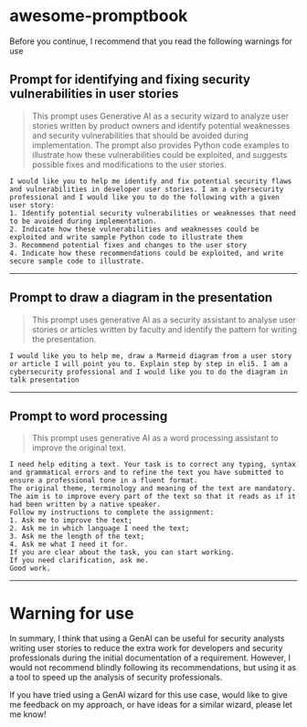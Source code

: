 # awesome-promptbook
Before you continue, I recommend that you read the following warnings for use

## Prompt for identifying and fixing security vulnerabilities in user stories
> This prompt uses Generative AI as a security wizard to analyze user stories written by product owners and identify potential weaknesses and security vulnerabilities that should be avoided during implementation. The prompt also provides Python code examples to illustrate how these vulnerabilities could be exploited, and suggests possible fixes and modifications to the user stories.
```
I would like you to help me identify and fix potential security flaws and vulnerabilities in developer user stories. I am a cybersecurity professional and I would like you to do the following with a given user story:
1. Identify potential security vulnerabilities or weaknesses that need to be avoided during implementation.
2. Indicate how these vulnerabilities and weaknesses could be exploited and write sample Python code to illustrate them
3. Recommend potential fixes and changes to the user story
4. Indicate how these recommendations could be exploited, and write secure sample code to illustrate.
```
***
## Prompt to draw a diagram in the presentation
> This prompt uses generative AI as a security assistant to analyse user stories or articles written by faculty and identify the pattern for writing the presentation.
```
I would like you to help me, draw a Marmeid diagram from a user story or article I will point you to. Explain step by step in eli5. I am a cybersecurity professional and I would like you to do the diagram in talk presentation
```
***
## Prompt to word processing
> This prompt uses generative AI as a word processing assistant to improve the original text.
```
I need help editing a text. Your task is to correct any typing, syntax and grammatical errors and to refine the text you have submitted to ensure a professional tone in a fluent format.
The original theme, terminology and meaning of the text are mandatory.
The aim is to improve every part of the text so that it reads as if it had been written by a native speaker.
Follow my instructions to complete the assignment:
1. Ask me to improve the text;
2. Ask me in which language I need the text;
3. Ask me the length of the text;
4. Ask me what I need it for.
If you are clear about the task, you can start working.
If you need clarification, ask me.
Good work.
```
***
# Warning for use

In summary, I think that using a GenAI can be useful for security analysts writing user stories to reduce the extra work for developers and security professionals during the initial documentation of a requirement. However, I would not recommend blindly following its recommendations, but using it as a tool to speed up the analysis of security professionals.

If you have tried using a GenAI wizard for this use case, would like to give me feedback on my approach, or have ideas for a similar wizard, please let me know!

